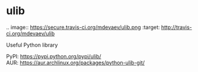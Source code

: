 ulib
====

.. image:: https://secure.travis-ci.org/mdevaev/ulib.png
   :target: http://travis-ci.org/mdevaev/ulib

Useful Python library

PyPI: https://pypi.python.org/pypi/ulib/  
AUR: https://aur.archlinux.org/packages/python-ulib-git/
